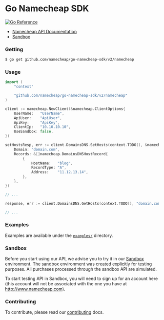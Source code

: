 # Go Namecheap SDK

[![Go Reference](https://pkg.go.dev/badge/github.com/namecheap/go-namecheap-sdk.svg)](https://pkg.go.dev/github.com/namecheap/go-namecheap-sdk/v2)

- [Namecheap API Documentation](https://www.namecheap.com/support/api/intro/)
- [Sandbox](https://www.namecheap.com/support/knowledgebase/article.aspx/763/63/what-is-sandbox/)

### Getting

```sh
$ go get github.com/namecheap/go-namecheap-sdk/v2/namecheap
```

### Usage

```go
import (
    "context"

    "github.com/namecheap/go-namecheap-sdk/v2/namecheap"
)

client := namecheap.NewClient(&namecheap.ClientOptions{
    UserName:   "UserName",
    ApiUser:    "ApiUser",
    ApiKey:     "ApiKey",
    ClientIp:   "10.10.10.10",
    UseSandbox: false,
})

setHostsResp, err := client.DomainsDNS.SetHosts(context.TODO(), &namecheap.DomainsDNSSetHostsArgs{
    Domain: "domain.com",
    Records: &[]namecheap.DomainsDNSHostRecord{
        {
            HostName:   "blog",
            RecordType: "A",
            Address:    "11.12.13.14",
        },
    },
})

// ...

response, err := client.DomainsDNS.GetHosts(context.TODO(), "domain.com")

// ...
```

### Examples

Examples are available under the [`examples/`](examples/) directory.

### Sandbox

Before you start using our API, we advise you to try it in our [Sandbox](https://www.sandbox.namecheap.com/) environment. The sandbox environment was created
explicitly for testing purposes. All purchases processed through the sandbox API are simulated.

To start testing API in Sandbox, you will need to sign up for an account here (this account will not be associated with
the one you have at http://www.namecheap.com).

### Contributing

To contribute, please read our [contributing](CONTRIBUTING.md) docs.
